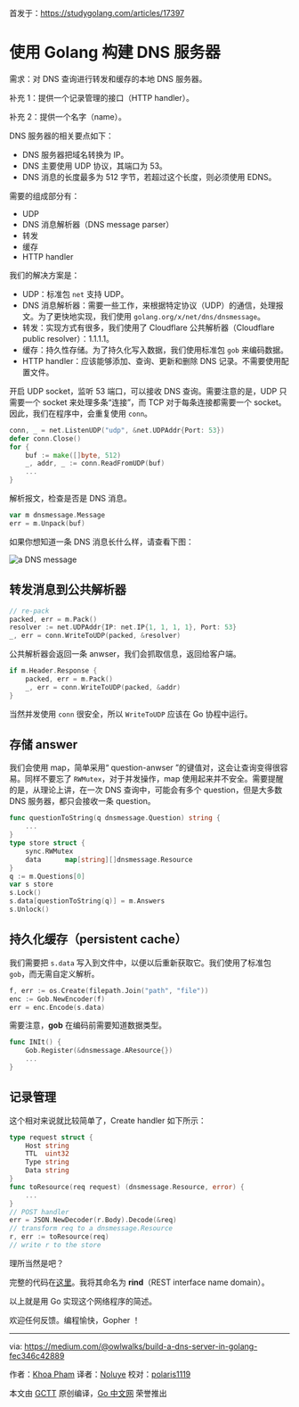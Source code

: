 首发于：https://studygolang.com/articles/17397

# 使用 Golang 构建 DNS 服务器

需求：对 DNS 查询进行转发和缓存的本地 DNS 服务器。

补充 1：提供一个记录管理的接口（HTTP handler）。

补充 2：提供一个名字（name）。

DNS 服务器的相关要点如下：

- DNS 服务器把域名转换为 IP。
- DNS 主要使用 UDP 协议，其端口为 53。
- DNS 消息的长度最多为 512 字节，若超过这个长度，则必须使用 EDNS。

需要的组成部分有：

- UDP
- DNS 消息解析器（DNS message parser）
- 转发
- 缓存
- HTTP handler

我们的解决方案是：

- UDP：标准包 `net` 支持 UDP。
- DNS 消息解析器：需要一些工作，来根据特定协议（UDP）的通信，处理报文。为了更快地实现，我们使用 `golang.org/x/net/dns/dnsmessage`。
- 转发：实现方式有很多，我们使用了 Cloudflare 公共解析器（Cloudflare public resolver）：1.1.1.1。
- 缓存：持久性存储。为了持久化写入数据，我们使用标准包 `gob` 来编码数据。
- HTTP handler：应该能够添加、查询、更新和删除 DNS 记录。不需要使用配置文件。

开启 UDP socket，监听 53 端口，可以接收 DNS 查询。需要注意的是，UDP 只需要一个 socket 来处理多条“连接”，而 TCP 对于每条连接都需要一个 socket。因此，我们在程序中，会重复使用 `conn`。

```go
conn, _ = net.ListenUDP("udp", &net.UDPAddr{Port: 53})
defer conn.Close()
for {
    buf := make([]byte, 512)
    _, addr, _ := conn.ReadFromUDP(buf)
    ...
}
```

解析报文，检查是否是 DNS 消息。

```go
var m dnsmessage.Message
err = m.Unpack(buf)
```

如果你想知道一条 DNS 消息长什么样，请查看下图：

![a DNS message](https://raw.githubusercontent.com/studygolang/gctt-images/master/build-dns-server/1.jpg)

## 转发消息到公共解析器

```go
// re-pack
packed, err = m.Pack()
resolver := net.UDPAddr{IP: net.IP{1, 1, 1, 1}, Port: 53}
_, err = conn.WriteToUDP(packed, &resolver)
```

公共解析器会返回一条 anwser，我们会抓取信息，返回给客户端。

```go
if m.Header.Response {
    packed, err = m.Pack()
    _, err = conn.WriteToUDP(packed, &addr)
}
```

当然并发使用 `conn` 很安全，所以 `WriteToUDP` 应该在 Go 协程中运行。

## 存储 answer

我们会使用 map，简单采用“ question-anwser ”的键值对，这会让查询变得很容易。同样不要忘了 `RWMutex`，对于并发操作，map 使用起来并不安全。需要提醒的是，从理论上讲，在一次 DNS 查询中，可能会有多个 question，但是大多数 DNS 服务器，都只会接收一条 question。

```go
func questionToString(q dnsmessage.Question) string {
    ...
}
type store struct {
    sync.RWMutex
    data      map[string][]dnsmessage.Resource
}
q := m.Questions[0]
var s store
s.Lock()
s.data[questionToString(q)] = m.Answers
s.Unlock()
```

## 持久化缓存（persistent cache）

我们需要把 `s.data` 写入到文件中，以便以后重新获取它。我们使用了标准包 `gob`，而无需自定义解析。

```go
f, err := os.Create(filepath.Join("path", "file"))
enc := Gob.NewEncoder(f)
err = enc.Encode(s.data)
```

需要注意，**gob** 在编码前需要知道数据类型。

```go
func INIt() {
    Gob.Register(&dnsmessage.AResource{})
    ...
}
```

## 记录管理

这个相对来说就比较简单了，Create handler 如下所示：

```go
type request struct {
    Host string
    TTL  uint32
    Type string
    Data string
}
func toResource(req request) (dnsmessage.Resource, error) {
    ...
}
// POST handler
err = JSON.NewDecoder(r.Body).Decode(&req)
// transform req to a dnsmessage.Resource
r, err := toResource(req)
// write r to the store
```

理所当然是吧？

完整的代码在[这里](https://github.com/owlwalks/rind)。我将其命名为 **rind**（REST interface name domain）。

以上就是用 Go 实现这个网络程序的简述。

欢迎任何反馈。编程愉快，Gopher ！

---

via: https://medium.com/@owlwalks/build-a-dns-server-in-golang-fec346c42889

作者：[Khoa Pham](https://medium.com/@owlwalks)
译者：[Noluye](https://github.com/Noluye)
校对：[polaris1119](https://github.com/polaris1119)

本文由 [GCTT](https://github.com/studygolang/GCTT) 原创编译，[Go 中文网](https://studygolang.com/) 荣誉推出
